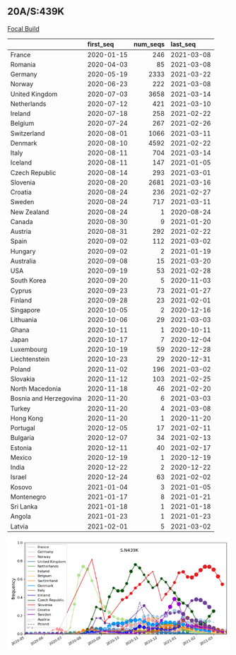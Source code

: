 

## 20A/S:439K
[Focal Build](https://nextstrain.org/groups/neherlab/ncov/S.N439K?c=gt-S_439&f_region=Europe)

|                        | first_seq   |   num_seqs | last_seq   |
|:-----------------------|:------------|-----------:|:-----------|
| France                 | 2020-01-15  |        246 | 2021-03-08 |
| Romania                | 2020-04-03  |         85 | 2021-03-08 |
| Germany                | 2020-05-19  |       2333 | 2021-03-22 |
| Norway                 | 2020-06-23  |        222 | 2021-03-08 |
| United Kingdom         | 2020-07-03  |       3658 | 2021-03-14 |
| Netherlands            | 2020-07-12  |        421 | 2021-03-10 |
| Ireland                | 2020-07-18  |        258 | 2021-02-22 |
| Belgium                | 2020-07-24  |        267 | 2021-02-26 |
| Switzerland            | 2020-08-01  |       1066 | 2021-03-11 |
| Denmark                | 2020-08-10  |       4592 | 2021-02-22 |
| Italy                  | 2020-08-11  |        704 | 2021-03-14 |
| Iceland                | 2020-08-11  |        147 | 2021-01-05 |
| Czech Republic         | 2020-08-14  |        293 | 2021-03-01 |
| Slovenia               | 2020-08-20  |       2681 | 2021-03-16 |
| Croatia                | 2020-08-24  |        236 | 2021-02-27 |
| Sweden                 | 2020-08-24  |        717 | 2021-03-11 |
| New Zealand            | 2020-08-24  |          1 | 2020-08-24 |
| Canada                 | 2020-08-30  |          9 | 2021-01-20 |
| Austria                | 2020-08-31  |        292 | 2021-02-22 |
| Spain                  | 2020-09-02  |        112 | 2021-03-02 |
| Hungary                | 2020-09-02  |          2 | 2021-01-19 |
| Australia              | 2020-09-08  |         15 | 2021-03-20 |
| USA                    | 2020-09-19  |         53 | 2021-02-28 |
| South Korea            | 2020-09-20  |          5 | 2020-11-03 |
| Cyprus                 | 2020-09-23  |         73 | 2021-01-27 |
| Finland                | 2020-09-28  |         23 | 2021-02-01 |
| Singapore              | 2020-10-05  |          2 | 2020-12-16 |
| Lithuania              | 2020-10-06  |         29 | 2021-03-03 |
| Ghana                  | 2020-10-11  |          1 | 2020-10-11 |
| Japan                  | 2020-10-17  |          7 | 2020-12-04 |
| Luxembourg             | 2020-10-19  |         59 | 2020-12-28 |
| Liechtenstein          | 2020-10-23  |         29 | 2020-12-31 |
| Poland                 | 2020-11-02  |        196 | 2021-03-02 |
| Slovakia               | 2020-11-12  |        103 | 2021-02-25 |
| North Macedonia        | 2020-11-18  |         46 | 2021-02-20 |
| Bosnia and Herzegovina | 2020-11-20  |          6 | 2021-03-03 |
| Turkey                 | 2020-11-20  |          4 | 2021-03-08 |
| Hong Kong              | 2020-11-20  |          1 | 2020-11-20 |
| Portugal               | 2020-12-05  |         17 | 2021-02-11 |
| Bulgaria               | 2020-12-07  |         34 | 2021-02-13 |
| Estonia                | 2020-12-11  |         40 | 2021-02-17 |
| Mexico                 | 2020-12-19  |          1 | 2020-12-19 |
| India                  | 2020-12-22  |          2 | 2020-12-22 |
| Israel                 | 2020-12-24  |         63 | 2021-02-02 |
| Kosovo                 | 2021-01-04  |          3 | 2021-01-05 |
| Montenegro             | 2021-01-17  |          8 | 2021-01-21 |
| Sri Lanka              | 2021-01-18  |          1 | 2021-01-18 |
| Angola                 | 2021-01-23  |          1 | 2021-01-23 |
| Latvia                 | 2021-02-01  |          5 | 2021-03-02 |

![Overall trends S.N439K](/overall_trends_figures/overall_trends_S.N439K.png)